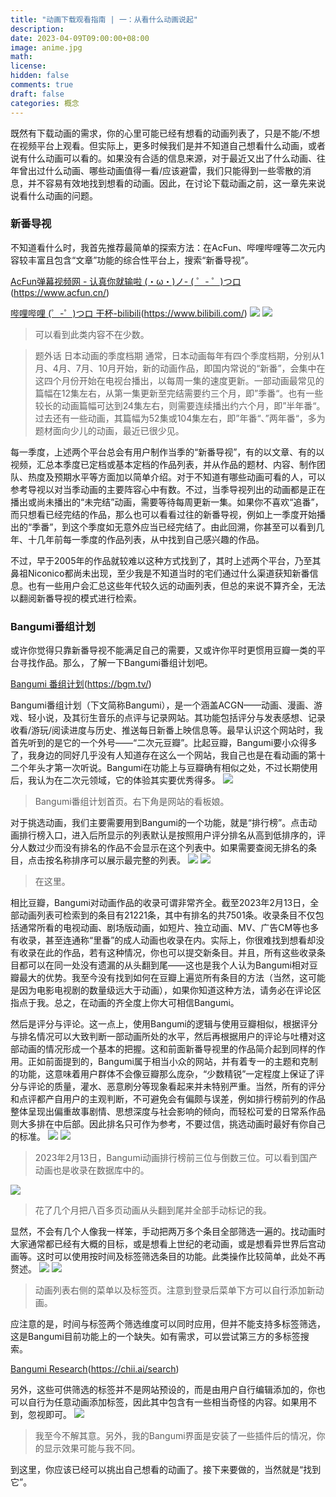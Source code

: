 ```yaml
---
title: "动画下载观看指南 | 一：从看什么动画说起"
description: 
date: 2023-04-09T09:00:00+08:00
image: anime.jpg
math: 
license: 
hidden: false
comments: true
draft: false
categories: 概念
---
```


既然有下载动画的需求，你的心里可能已经有想看的动画列表了，只是不能/不想在视频平台上观看。但实际上，更多时候我们是并不知道自己想看什么动画，或者说有什么动画可以看的。如果没有合适的信息来源，对于最近又出了什么动画、往年曾出过什么动画、哪些动画值得一看/应该避雷，我们只能得到一些零散的消息，并不容易有效地找到想看的动画。因此，在讨论下载动画之前，这一章先来说说看什么动画的问题。

### 新番导视

不知道看什么时，我首先推荐最简单的探索方法：在AcFun、哔哩哔哩等二次元内容较丰富且包含“文章”功能的综合性平台上，搜索“新番导视”。

[AcFun弹幕视频网 - 认真你就输啦 (・ω・)ノ- ( ゜- ゜)つロ]()(https://www.acfun.cn/)

[哔哩哔哩 (゜-゜)つロ 干杯-bilibili]()(https://www.bilibili.com/)
![](/1-1.png)
![](/1-2.png)
> 可以看到此类内容不在少数。

> 题外话 日本动画的季度档期
通常，日本动画每年有四个季度档期，分别从1月、4月、7月、10月开始，新的动画作品，即国内常说的“新番”，会集中在这四个月份开始在电视台播出，以每周一集的速度更新。一部动画最常见的篇幅在12集左右，从第一集更新至完结需要约三个月，即”季番“。也有一些较长的动画篇幅可达到24集左右，则需要连续播出约六个月，即”半年番“。过去还有一些动画，其篇幅为52集或104集左右，即”年番“、”两年番“，多为题材面向少儿的动画，最近已很少见。

每一季度，上述两个平台总会有用户制作当季的“新番导视”，有的以文章、有的以视频，汇总本季度已定档或基本定档的作品列表，并从作品的题材、内容、制作团队、热度及预期水平等方面加以简单介绍。对于不知道有哪些动画可看的人，可以参考导视以对当季动画的主要阵容心中有数。不过，当季导视列出的动画都是正在播出或尚未播出的“未完结”动画，需要等待每周更新一集。如果你不喜欢“追番”，而只想看已经完结的作品，那么也可以看看过往的新番导视，例如上一季度开始播出的“季番”，到这个季度如无意外应当已经完结了。由此回溯，你甚至可以看到几年、十几年前每一季度的作品列表，从中找到自己感兴趣的作品。

不过，早于2005年的作品就较难以这种方式找到了，其时上述两个平台，乃至其鼻祖Niconico都尚未出现，至少我是不知道当时的宅们通过什么渠道获知新番信息。也有一些用户会汇总这些年代较久远的动画列表，但总的来说不算齐全，无法以翻阅新番导视的模式进行检索。

### Bangumi番组计划

或许你觉得只靠新番导视不能满足自己的需要，又或许你平时更惯用豆瓣一类的平台寻找作品。那么，了解一下Bangumi番组计划吧。

[Bangumi 番组计划]()(https://bgm.tv/)

Bangumi番组计划（下文简称Bangumi），是一个涵盖ACGN——动画、漫画、游戏、轻小说，及其衍生音乐的点评与记录网站。其功能包括评分与发表感想、记录收看/游玩/阅读进度与历史、推送每日新番上映信息等。最早认识这个网站时，我首先听到的是它的一个外号——“二次元豆瓣”。比起豆瓣，Bangumi要小众得多了，我身边的同好几乎没有人知道存在这么一个网站，我自己也是在看动画的第十二个年头才第一次听说。Bangumi在功能上与豆瓣确有相似之处，不过长期使用后，我认为在二次元领域，它的体验其实要优秀得多。
![](/1-3.png)
> Bangumi番组计划首页。右下角是网站的看板娘。

对于挑选动画，我们主要需要用到Bangumi的一个功能，就是“排行榜”。点击动画排行榜入口，进入后所显示的列表默认是按照用户评分排名从高到低排序的，评分人数过少而没有排名的作品不会显示在这个列表中。如果需要查阅无排名的条目，点击按名称排序可以展示最完整的列表。
![](/1-4.png)
![](/1-5.png)
> 在这里。

相比豆瓣，Bangumi对动画作品的收录可谓非常齐全。截至2023年2月13日，全部动画列表可检索到的条目有21221条，其中有排名的共7501条。收录条目不仅包括通常所看的电视动画、剧场版动画，如短片、独立动画、MV、广告CM等也多有收录，甚至连通称“里番”的成人动画也收录在内。实际上，你很难找到想看却没有收录在此的作品，若有这种情况，你也可以提交新条目。并且，所有这些收录条目都可以在同一处没有遗漏的从头翻到尾——这也是我个人认为Bangumi相对豆瓣最大的优势。我至今没有找到如何在豆瓣上遍览所有条目的方法（当然，这可能是因为电影电视剧的数量级远大于动画），如果你知道这种方法，请务必在评论区指点于我。总之，在动画的齐全度上你大可相信Bangumi。

然后是评分与评论。这一点上，使用Bangumi的逻辑与使用豆瓣相似，根据评分与排名情况可以大致判断一部动画所处的水平，然后再根据用户的评论与吐槽对这部动画的情况形成一个基本的把握。这和前面新番导视里的作品简介起到同样的作用。正如前面提到的，Bangumi属于相当小众的网站，并有着专一的主题和克制的功能，这意味着用户群体不会像豆瓣那么庞杂，“少数精锐”一定程度上保证了评分与评论的质量，灌水、恶意刷分等现象看起来并未特别严重。当然，所有的评分和点评都产自用户的主观判断，不可避免会有偏颇与误差，例如排行榜前列的作品整体呈现出偏重故事剧情、思想深度与社会影响的倾向，而轻松可爱的日常系作品则大多排在中后部。因此排名只可作为参考，不要过信，挑选动画时最好有你自己的标准。
![](/1-6.png)
![](/1-7.png)
> 2023年2月13日，Bangumi动画排行榜前三位与倒数三位。可以看到国产动画也是收录在数据库中的。

![](/1-8.png)
> 花了几个月把八百多页动画从头翻到尾并全部手动标记的我。

显然，不会有几个人像我一样笨，手动把两万多个条目全部筛选一遍的。找动画时大家通常都已经有大概的目标，或是想看上世纪的老动画，或是想看异世界后宫动画等。这时可以使用按时间及标签筛选条目的功能。此类操作比较简单，此处不再赘述。
![](/1-9.png)
![](/1-10.png)
> 动画列表右侧的菜单以及标签页。注意到登录后菜单下方可以自行添加新动画。

应注意的是，时间与标签两个筛选维度可以同时应用，但并不能支持多标签筛选，这是Bangumi目前功能上的一个缺失。如有需求，可以尝试第三方的多标签搜索。

[Bangumi Research]()(https://chii.ai/search)

另外，这些可供筛选的标签并不是网站预设的，而是由用户自行编辑添加的，你也可以自行为任意动画添加标签，因此其中包含有一些相当奇怪的内容。如果用不到，忽视即可。
![](/1-11.png)
> 我至今不解其意。另外，我的Bangumi界面是安装了一些插件后的情况，你的显示效果可能与我不同。

到这里，你应该已经可以挑出自己想看的动画了。接下来要做的，当然就是“找到它”。


